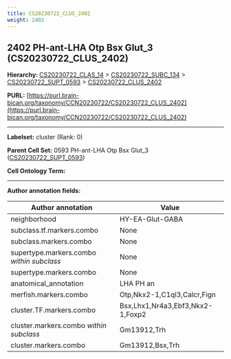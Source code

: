 ```yaml
---
title: CS20230722_CLUS_2402
weight: 2402
---
```

## 2402 PH-ant-LHA Otp Bsx Glut_3 (CS20230722_CLUS_2402)
<b>Hierarchy: </b>
[CS20230722_CLAS_14](../CS20230722_CLAS_14) >
[CS20230722_SUBC_134](../CS20230722_SUBC_134) >
[CS20230722_SUPT_0593](../CS20230722_SUPT_0593) >
[CS20230722_CLUS_2402](../CS20230722_CLUS_2402)

**PURL:** [https://purl.brain-bican.org/taxonomy/CCN20230722/CS20230722_CLUS_2402](https://purl.brain-bican.org/taxonomy/CCN20230722/CS20230722_CLUS_2402)

---


**Labelset:** cluster (Rank: 0)

**Parent Cell Set:** 0593 PH-ant-LHA Otp Bsx Glut_3 ([CS20230722_SUPT_0593](../CS20230722_SUPT_0593))



**Cell Ontology Term:** 

[MARKER GENES.]: #


---

[TRANSFERRED ANNOTATIONS.]: #


[AUTHOR ANNOTATION FIELDS.]: #


**Author annotation fields:**

| Author annotation | Value |
|-------------------|-------|
|neighborhood|HY-EA-Glut-GABA|
|subclass.tf.markers.combo|None|
|subclass.markers.combo|None|
|supertype.markers.combo _within subclass_|None|
|supertype.markers.combo|None|
|anatomical_annotation|LHA PH an|
|merfish.markers.combo|Otp,Nkx2-1,C1ql3,Calcr,Fign|
|cluster.TF.markers.combo|Bsx,Lhx1,Nr4a3,Ebf3,Nkx2-1,Foxp2|
|cluster.markers.combo _within subclass_|Gm13912,Trh|
|cluster.markers.combo|Gm13912,Bsx,Trh|
